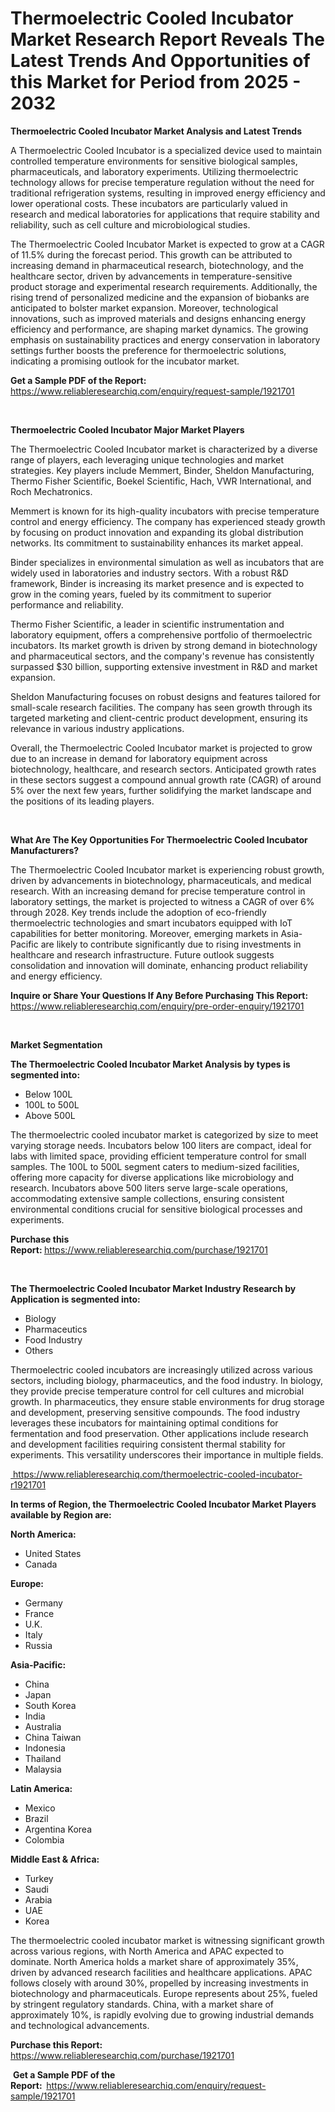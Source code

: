 <p><h1>Thermoelectric Cooled Incubator Market Research Report Reveals The Latest Trends And Opportunities of this Market for Period from 2025 - 2032</h1></p><p><strong>Thermoelectric Cooled Incubator Market Analysis and Latest Trends</strong></p>
<p><p>A Thermoelectric Cooled Incubator is a specialized device used to maintain controlled temperature environments for sensitive biological samples, pharmaceuticals, and laboratory experiments. Utilizing thermoelectric technology allows for precise temperature regulation without the need for traditional refrigeration systems, resulting in improved energy efficiency and lower operational costs. These incubators are particularly valued in research and medical laboratories for applications that require stability and reliability, such as cell culture and microbiological studies.</p><p>The Thermoelectric Cooled Incubator Market is expected to grow at a CAGR of 11.5% during the forecast period. This growth can be attributed to increasing demand in pharmaceutical research, biotechnology, and the healthcare sector, driven by advancements in temperature-sensitive product storage and experimental research requirements. Additionally, the rising trend of personalized medicine and the expansion of biobanks are anticipated to bolster market expansion. Moreover, technological innovations, such as improved materials and designs enhancing energy efficiency and performance, are shaping market dynamics. The growing emphasis on sustainability practices and energy conservation in laboratory settings further boosts the preference for thermoelectric solutions, indicating a promising outlook for the incubator market.</p></p>
<p><strong>Get a Sample PDF of the Report:&nbsp;</strong> <a href="https://www.reliableresearchiq.com/enquiry/request-sample/1921701?utm_campaign=2821&utm_medium=2&utm_source=Github&utm_content=ia&utm_term=12042025&utm_id=thermoelectric-cooled-incubator">https://www.reliableresearchiq.com/enquiry/request-sample/1921701</a></p>
<p>&nbsp;</p>
<p><strong>Thermoelectric Cooled Incubator Major Market Players</strong></p>
<p><p>The Thermoelectric Cooled Incubator market is characterized by a diverse range of players, each leveraging unique technologies and market strategies. Key players include Memmert, Binder, Sheldon Manufacturing, Thermo Fisher Scientific, Boekel Scientific, Hach, VWR International, and Roch Mechatronics.</p><p>Memmert is known for its high-quality incubators with precise temperature control and energy efficiency. The company has experienced steady growth by focusing on product innovation and expanding its global distribution networks. Its commitment to sustainability enhances its market appeal.</p><p>Binder specializes in environmental simulation as well as incubators that are widely used in laboratories and industry sectors. With a robust R&D framework, Binder is increasing its market presence and is expected to grow in the coming years, fueled by its commitment to superior performance and reliability.</p><p>Thermo Fisher Scientific, a leader in scientific instrumentation and laboratory equipment, offers a comprehensive portfolio of thermoelectric incubators. Its market growth is driven by strong demand in biotechnology and pharmaceutical sectors, and the company's revenue has consistently surpassed $30 billion, supporting extensive investment in R&D and market expansion.</p><p>Sheldon Manufacturing focuses on robust designs and features tailored for small-scale research facilities. The company has seen growth through its targeted marketing and client-centric product development, ensuring its relevance in various industry applications.</p><p>Overall, the Thermoelectric Cooled Incubator market is projected to grow due to an increase in demand for laboratory equipment across biotechnology, healthcare, and research sectors. Anticipated growth rates in these sectors suggest a compound annual growth rate (CAGR) of around 5% over the next few years, further solidifying the market landscape and the positions of its leading players.</p></p>
<p>&nbsp;</p>
<p><strong>What Are The Key Opportunities For Thermoelectric Cooled Incubator Manufacturers?</strong></p>
<p><p>The Thermoelectric Cooled Incubator market is experiencing robust growth, driven by advancements in biotechnology, pharmaceuticals, and medical research. With an increasing demand for precise temperature control in laboratory settings, the market is projected to witness a CAGR of over 6% through 2028. Key trends include the adoption of eco-friendly thermoelectric technologies and smart incubators equipped with IoT capabilities for better monitoring. Moreover, emerging markets in Asia-Pacific are likely to contribute significantly due to rising investments in healthcare and research infrastructure. Future outlook suggests consolidation and innovation will dominate, enhancing product reliability and energy efficiency.</p></p>
<p><strong>Inquire or Share Your Questions If Any Before Purchasing This Report:</strong> <a href="https://www.reliableresearchiq.com/enquiry/pre-order-enquiry/1921701?utm_campaign=2821&utm_medium=2&utm_source=Github&utm_content=ia&utm_term=12042025&utm_id=thermoelectric-cooled-incubator">https://www.reliableresearchiq.com/enquiry/pre-order-enquiry/1921701</a></p>
<p>&nbsp;</p>
<p><strong>Market Segmentation</strong></p>
<p><strong>The Thermoelectric Cooled Incubator Market Analysis by types is segmented into:</strong></p>
<p><ul><li>Below 100L</li><li>100L to 500L</li><li>Above 500L</li></ul></p>
<p><p>The thermoelectric cooled incubator market is categorized by size to meet varying storage needs. Incubators below 100 liters are compact, ideal for labs with limited space, providing efficient temperature control for small samples. The 100L to 500L segment caters to medium-sized facilities, offering more capacity for diverse applications like microbiology and research. Incubators above 500 liters serve large-scale operations, accommodating extensive sample collections, ensuring consistent environmental conditions crucial for sensitive biological processes and experiments.</p></p>
<p><strong>Purchase this Report:&nbsp;</strong><a href="https://www.reliableresearchiq.com/purchase/1921701?utm_campaign=2821&utm_medium=2&utm_source=Github&utm_content=ia&utm_term=12042025&utm_id=thermoelectric-cooled-incubator">https://www.reliableresearchiq.com/purchase/1921701</a></p>
<p>&nbsp;</p>
<p><strong>The Thermoelectric Cooled Incubator Market Industry Research by Application is segmented into:</strong></p>
<p><ul><li>Biology</li><li>Pharmaceutics</li><li>Food Industry</li><li>Others</li></ul></p>
<p><p>Thermoelectric cooled incubators are increasingly utilized across various sectors, including biology, pharmaceutics, and the food industry. In biology, they provide precise temperature control for cell cultures and microbial growth. In pharmaceutics, they ensure stable environments for drug storage and development, preserving sensitive compounds. The food industry leverages these incubators for maintaining optimal conditions for fermentation and food preservation. Other applications include research and development facilities requiring consistent thermal stability for experiments. This versatility underscores their importance in multiple fields.</p></p>
<p><a href="https://www.reliableresearchiq.com/thermoelectric-cooled-incubator-r1921701?utm_campaign=2821&utm_medium=2&utm_source=Github&utm_content=ia&utm_term=12042025&utm_id=thermoelectric-cooled-incubator">&nbsp;https://www.reliableresearchiq.com/thermoelectric-cooled-incubator-r1921701</a></p>
<p><strong>In terms of Region, the Thermoelectric Cooled Incubator Market Players available by Region are:</strong></p>
<p>
    <p> <strong> North America: </strong>
        <ul>
            <li>United States</li>
            <li>Canada</li>
        </ul>
        </p> 
    <p> <strong> Europe: </strong>
        <ul>
            <li>Germany</li>
            <li>France</li>
            <li>U.K.</li>
            <li>Italy</li>
            <li>Russia</li>
        </ul>
        </p> 
    <p> <strong> Asia-Pacific: </strong>
        <ul>
            <li>China</li>
            <li>Japan</li>
            <li>South Korea</li>
            <li>India</li>
            <li>Australia</li>
            <li>China Taiwan</li>
            <li>Indonesia</li>
            <li>Thailand</li>
            <li>Malaysia</li>
        </ul>
        </p> 
    <p> <strong> Latin America: </strong>
        <ul>
            <li>Mexico</li>
            <li>Brazil</li>
            <li>Argentina Korea</li>
            <li>Colombia</li>
        </ul>
        </p> 
    <p> <strong> Middle East & Africa: </strong>
        <ul>
            <li>Turkey</li>
            <li>Saudi</li>
            <li>Arabia</li>
            <li>UAE</li>
            <li>Korea</li>
        </ul>
    </p>
    </p>
<p><p>The thermoelectric cooled incubator market is witnessing significant growth across various regions, with North America and APAC expected to dominate. North America holds a market share of approximately 35%, driven by advanced research facilities and healthcare applications. APAC follows closely with around 30%, propelled by increasing investments in biotechnology and pharmaceuticals. Europe represents about 25%, fueled by stringent regulatory standards. China, with a market share of approximately 10%, is rapidly evolving due to growing industrial demands and technological advancements.</p></p>
<p><strong>Purchase this Report: </strong><a href="https://www.reliableresearchiq.com/purchase/1921701?utm_campaign=2821&utm_medium=2&utm_source=Github&utm_content=ia&utm_term=12042025&utm_id=thermoelectric-cooled-incubator">https://www.reliableresearchiq.com/purchase/1921701</a></p>
<p>&nbsp;<strong>Get a Sample PDF of the Report:&nbsp;&nbsp;</strong><a href="https://www.reliableresearchiq.com/enquiry/request-sample/1921701?utm_campaign=2821&utm_medium=2&utm_source=Github&utm_content=ia&utm_term=12042025&utm_id=thermoelectric-cooled-incubator">https://www.reliableresearchiq.com/enquiry/request-sample/1921701</a></p>
<p><strong></strong></p>
<p><p></p><p></p><p></p></p>